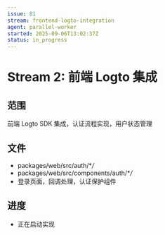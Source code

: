 ```yaml
---
issue: 81
stream: frontend-logto-integration
agent: parallel-worker
started: 2025-09-06T13:02:37Z
status: in_progress
---
```


# Stream 2: 前端 Logto 集成

## 范围

前端 Logto SDK 集成，认证流程实现，用户状态管理

## 文件

- packages/web/src/auth/\*_/_
- packages/web/src/components/auth/\*_/_
- 登录页面，回调处理，认证保护组件

## 进度

- 正在启动实现
